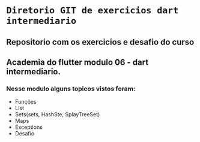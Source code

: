 # **`Diretorio GIT de exercicios dart intermediario`**
## Repositorio com os exercicios e desafio do curso
## Academia do flutter modulo 06 - dart intermediario.


### Nesse modulo alguns topicos vistos foram:
* Funções
* List
* Sets(sets, HashSte, SplayTreeSet)
* Maps
* Exceptions
* Desafio